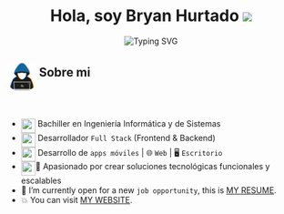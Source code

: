 <h1 align="center">Hola, soy Bryan Hurtado <img src="https://media.giphy.com/media/hvRJCLFzcasrR4ia7z/giphy.gif" width="35"></h1>
<p align="center">
  <img src="https://readme-typing-svg.herokuapp.com?font=Fira+Code&size=25&pause=1000&width=435&lines=Apasionado+por+la+tecnolog%C3%ADa;Desarrollador+Full+Stack+;Resolutivo%2C+creativo+y+%C3%A9tico;Desarrollador+competitivo;Siempre+aprendiendo+nuevas+cosas" alt="Typing SVG" />
</p>
<h2 >
  <img src="Assets\about_me.gif" width="50" align="middle"> Sobre mi
</h2>
<br>

- <img width="25" height="25" align="top" src="https://www.svgrepo.com/show/401870/graduation-cap.svg" width = 25px height = 25px> Bachiller en Ingeniería Informática y de Sistemas 
- <img width="25" height="25" align="top" src="https://www.svgrepo.com/show/401870/graduation-cap.svg" width = 25px height = 25px> Desarrollador `Full Stack` (Frontend & Backend)
- <img width="25" height="25" align="top" src="https://www.svgrepo.com/show/401870/graduation-cap.svg" width = 25px height = 25px> Desarrollo de `apps móviles` | 🌐 `Web` | 🖥️ `Escritorio`
- <img width="25" height="25" align="top" src="https://www.svgrepo.com/show/401870/graduation-cap.svg" width = 25px height = 25px>🚀 Apasionado por crear soluciones tecnológicas funcionales y escalables
- :thinking: I’m currently open for a new `job opportunity`, this is [MY RESUME](http://micv).
- :boom: You can visit [MY WEBSITE](https://mi_website).
<br><br>

